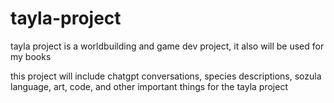 # tayla-project
tayla project is a worldbuilding and game dev project, it also will be used for my books

this project will include chatgpt conversations, species descriptions, sozula language, art, code, and other important things for the tayla project
